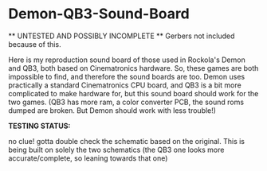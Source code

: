 # Demon-QB3-Sound-Board

** UNTESTED AND POSSIBLY INCOMPLETE **
Gerbers not included because of this.

Here is my reproduction sound board of those
used in Rockola's Demon and QB3, both based
on Cinematronics hardware. 
So, these games are both impossible to find,
and therefore the sound boards are too.
Demon uses practically a standard Cinematronics
CPU board, and QB3 is a bit more complicated
to make hardware for, but this sound board
should work for the two games.
(QB3 has more ram, a color converter PCB, the sound roms
 dumped are broken. But Demon should work with less trouble!)


**TESTING STATUS:**

no clue! gotta double check the schematic based on the original.
This is being built on solely the two schematics (the QB3 one 
looks more accurate/complete, so leaning towards that one)